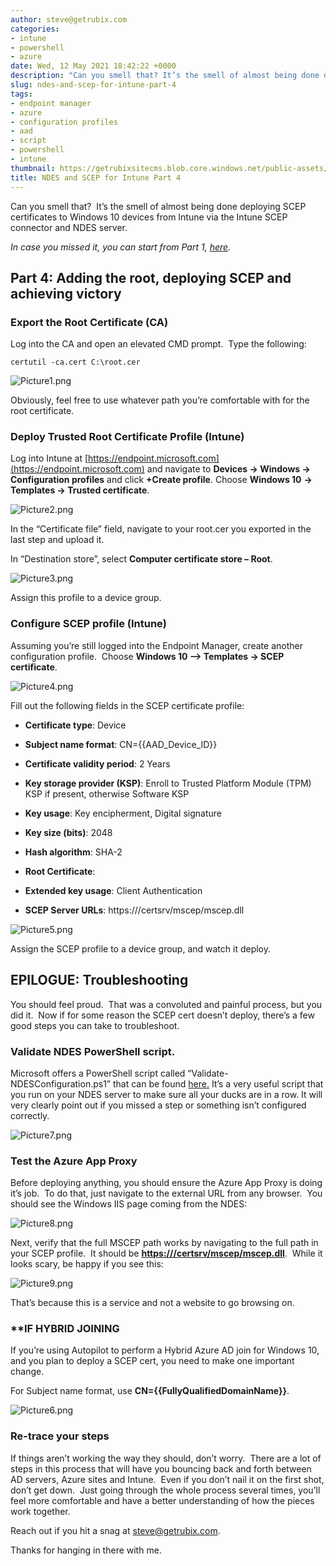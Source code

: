 ```yaml
---
author: steve@getrubix.com
categories:
- intune
- powershell
- azure
date: Wed, 12 May 2021 18:42:22 +0000
description: "Can you smell that? It’s the smell of almost being done deploying SCEP certificates to Windows 10 devices from Intune via the Intune SCEP connector and NDES server. In case you missed it, you can start from Part 1, here. Part 4: Adding the root, deploying SCEP and achieving"
slug: ndes-and-scep-for-intune-part-4
tags:
- endpoint manager
- azure
- configuration profiles
- aad
- script
- powershell
- intune
thumbnail: https://getrubixsitecms.blob.core.windows.net/public-assets/content/v1/logo512.png
title: NDES and SCEP for Intune Part 4
---
```


Can you smell that?  It’s the smell of almost being done deploying SCEP certificates to Windows 10 devices from Intune via the Intune SCEP connector and NDES server.

_In case you missed it, you can start from Part 1,_ [_here_](https://www.getrubix.com/blog/ndes-and-scep-for-intune-part-1)_._

**Part 4: Adding the root, deploying SCEP and achieving victory**
-----------------------------------------------------------------

### **Export the Root Certificate (CA)**

Log into the CA and open an elevated CMD prompt.  Type the following:

```
certutil -ca.cert C:\root.cer
```

![Picture1.png](https://getrubixsitecms.blob.core.windows.net/public-assets/content/v1/5dd365a31aa1fd743bc30b8e/1620844082586-IK38KPUSED1GWDIHAHL1/Picture1.png)

Obviously, feel free to use whatever path you’re comfortable with for the root certificate.

### **Deploy Trusted Root Certificate Profile (Intune)**

Log into Intune at [https://endpoint.microsoft.com](https://endpoint.microsoft.com) and navigate to **Devices -> Windows -> Configuration profiles** and click **+Create profile**. Choose **Windows 10** **\-> Templates -> Trusted certificate**.

![Picture2.png](https://getrubixsitecms.blob.core.windows.net/public-assets/content/v1/5dd365a31aa1fd743bc30b8e/1620844124943-PIJ7DKFWOPCW2HFV5MR9/Picture2.png)

In the “Certificate file” field, navigate to your root.cer you exported in the last step and upload it.

In “Destination store”, select **Computer certificate store – Root**.

![Picture3.png](https://getrubixsitecms.blob.core.windows.net/public-assets/content/v1/5dd365a31aa1fd743bc30b8e/1620844189456-D142NHAIMWHENXMPN2IV/Picture3.png)

Assign this profile to a device group.

### **Configure SCEP profile (Intune)**

Assuming you’re still logged into the Endpoint Manager, create another configuration profile.  Choose **Windows 10 –> Templates -> SCEP certificate**. 

![Picture4.png](https://getrubixsitecms.blob.core.windows.net/public-assets/content/v1/5dd365a31aa1fd743bc30b8e/1620844200395-OE1DZ26TK9HC3B4S2JWK/Picture4.png)

Fill out the following fields in the SCEP certificate profile:

-   **Certificate type**: Device
    
-   **Subject name format**: CN={{AAD\_Device\_ID}}
    
-   **Certificate validity period**: 2 Years
    
-   **Key storage provider (KSP)**: Enroll to Trusted Platform Module (TPM) KSP if present, otherwise Software KSP
    
-   **Key usage**: Key encipherment, Digital signature
    
-   **Key size (bits)**: 2048
    
-   **Hash algorithm**: SHA-2
    
-   **Root Certificate**: <NAME OF ROOT CERT FROM PREVIOUS STEP>
    
-   **Extended key usage**: Client Authentication
    
-   **SCEP Server URLs**: https://<NAME OF YOUR EXTERNAL URL FROM AZURE APP PROXY>/certsrv/mscep/mscep.dll
    

![Picture5.png](https://getrubixsitecms.blob.core.windows.net/public-assets/content/v1/5dd365a31aa1fd743bc30b8e/1620844323147-2ZCUWN7NQJJ3VQZDL8AH/Picture5.png)

Assign the SCEP profile to a device group, and watch it deploy.

**EPILOGUE: Troubleshooting**
-----------------------------

You should feel proud.  That was a convoluted and painful process, but you did it.  Now if for some reason the SCEP cert doesn’t deploy, there’s a few good steps you can take to troubleshoot.

### **Validate NDES PowerShell script**.

Microsoft offers a PowerShell script called “Validate-NDESConfiguration.ps1” that can be found [here.](https://github.com/microsoftgraph/powershell-intune-samples/blob/master/CertificationAuthority/Validate-NDESConfiguration.ps1) It’s a very useful script that you run on your NDES server to make sure all your ducks are in a row. It will very clearly point out if you missed a step or something isn’t configured correctly.

![Picture7.png](https://getrubixsitecms.blob.core.windows.net/public-assets/content/v1/5dd365a31aa1fd743bc30b8e/1620844579892-FW45116LXL1UP7X2KE7C/Picture7.png)

### **Test the Azure App Proxy**

Before deploying anything, you should ensure the Azure App Proxy is doing it’s job.  To do that, just navigate to the external URL from any browser.  You should see the Windows IIS page coming from the NDES:

![Picture8.png](https://getrubixsitecms.blob.core.windows.net/public-assets/content/v1/5dd365a31aa1fd743bc30b8e/1620844619513-K3Y3WWCBXXRNRRZJUWVV/Picture8.png)

Next, verify that the full MSCEP path works by navigating to the full path in your SCEP profile.  It should be [**https://<yourExternalURL>/certsrv/mscep/mscep.dll**](https://%3cyourExternalURL%3e/certsrv/mscep/mscep.dll).  While it looks scary, be happy if you see this:

![Picture9.png](https://getrubixsitecms.blob.core.windows.net/public-assets/content/v1/5dd365a31aa1fd743bc30b8e/1620844646040-ULJHYIBKV79XQ0RBKEVG/Picture9.png)

That’s because this is a service and not a website to go browsing on. 

### **\*\*IF HYBRID JOINING**

If you’re using Autopilot to perform a Hybrid Azure AD join for Windows 10, and you plan to deploy a SCEP cert, you need to make one important change.

For Subject name format, use **CN={{FullyQualifiedDomainName}}**.

![Picture6.png](https://getrubixsitecms.blob.core.windows.net/public-assets/content/v1/5dd365a31aa1fd743bc30b8e/1620844902326-UYI3BTDCUTA6WTGKEHMW/Picture6.png)

### **Re-trace your steps**

If things aren’t working the way they should, don’t worry.  There are a lot of steps in this process that will have you bouncing back and forth between AD servers, Azure sites and Intune.  Even if you don’t nail it on the first shot, don’t get down.  Just going through the whole process several times, you’ll feel more comfortable and have a better understanding of how the pieces work together. 

Reach out if you hit a snag at [steve@getrubix.com](mailto:steve@getrubix.com).

Thanks for hanging in there with me.